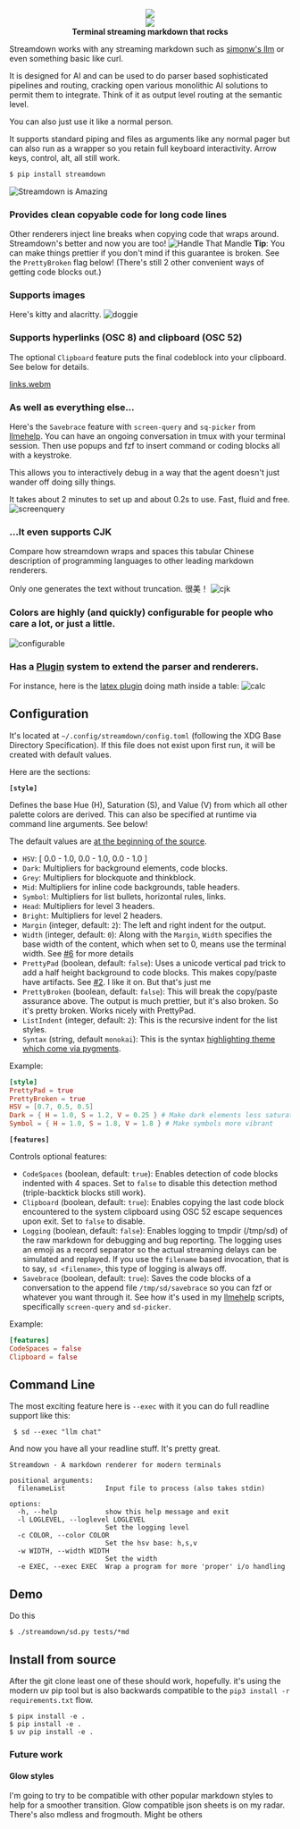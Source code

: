 <p align="center">
<img src=https://github.com/user-attachments/assets/0468eac0-2a00-4e98-82ca-09e6ac679357/>
<br/>
<a href=https://pypi.org/project/streamdown><img src=https://badge.fury.io/py/streamdown.svg/></a>
<br/><strong>Terminal streaming markdown that rocks</strong>

</p>


Streamdown works with any streaming markdown such as [simonw's llm](https://github.com/simonw/llm) or even something basic like curl. 

It is designed for AI and can be used to do parser based sophisticated pipelines and routing, cracking open various monolithic AI solutions to permit them to integrate. Think of it as output level routing at the semantic level.

You can also just use it like a normal person.

It supports standard piping and files as arguments like any normal pager but can also run as a wrapper so you retain full keyboard interactivity. Arrow keys, control, alt, all still work.
```bash
$ pip install streamdown
```
![Streamdown is Amazing](https://github.com/user-attachments/assets/268cb340-78cc-4df0-a773-c5ac95eceeeb)

### Provides clean copyable code for long code lines
Other renderers inject line breaks when copying code that wraps around. Streamdown's better and now you are too!
![Handle That Mandle](https://github.com/user-attachments/assets/a27aa70c-f691-4796-84f0-c2eb18c7de23)
**Tip**: You can make things prettier if you don't mind if this guarantee is broken. See the `PrettyBroken` flag below! (There's still 2 other convenient ways of getting code blocks out.)

### Supports images
Here's kitty and alacritty. 
![doggie](https://github.com/user-attachments/assets/81c43983-68cd-40c1-b1d5-aa3a52004504)

### Supports hyperlinks (OSC 8) and clipboard (OSC 52)
The optional `Clipboard` feature puts the final codeblock into your clipboard. See below for details.

[links.webm](https://github.com/user-attachments/assets/a5f71791-7c58-4183-ad3b-309f470c08a3)

### As well as everything else...
Here's the `Savebrace` feature with `screen-query` and `sq-picker` from [llmehelp](https://github.com/kristopolous/llmehelp). You can have an ongoing conversation in tmux with your terminal session. Then use popups and fzf to insert command or coding blocks all with a keystroke.

This allows you to interactively debug  in a way that the agent doesn't just wander off doing silly things.

It takes about 2 minutes to set up and about 0.2s to use. Fast, fluid and free.
![screenquery](https://github.com/user-attachments/assets/517be4fe-6962-4e4c-b2f2-563471bc48d0)

### ...It even supports CJK 
Compare how streamdown wraps and spaces this tabular Chinese description of programming languages to other leading markdown renderers.

Only one generates the text without truncation. 很美！
![cjk](https://github.com/user-attachments/assets/cae485d7-c478-4836-9732-d9fa49e13bc9)

### Colors are highly (and quickly) configurable for people who care a lot, or just a little.
![configurable](https://github.com/user-attachments/assets/19ca2ec9-8ea1-4a79-87ca-8352789269fe)

### Has a [Plugin](https://github.com/kristopolous/Streamdown/tree/main/streamdown/plugins) system to extend the parser and renderers.
For instance, here is the [latex plugin](https://github.com/kristopolous/Streamdown/blob/main/streamdown/plugins/latex.py) doing math inside a table:
![calc](https://github.com/user-attachments/assets/0b0027ca-8ef0-4b4a-b4ae-e36ff623a683)


## Configuration 

It's located at `~/.config/streamdown/config.toml` (following the XDG Base Directory Specification). If this file does not exist upon first run, it will be created with default values. 

Here are the sections:

**`[style]`**

Defines the base Hue (H), Saturation (S), and Value (V) from which all other palette colors are derived. This can also be specified at runtime via command line arguments. See below! 

The default values are [at the beginning of the source](https://github.com/kristopolous/Streamdown/blob/main/streamdown/sd.py#L33).

*   `HSV`: [ 0.0 - 1.0, 0.0 - 1.0, 0.0 - 1.0 ] 
*   `Dark`: Multipliers for background elements, code blocks. 
*   `Grey`: Multipliers for blockquote and thinkblock. 
*   `Mid`: Multipliers for inline code backgrounds, table headers. 
*   `Symbol`: Multipliers for list bullets, horizontal rules, links. 
*   `Head`: Multipliers for level 3 headers. 
*   `Bright`: Multipliers for level 2 headers. 
*   `Margin` (integer, default: `2`): The left and right indent for the output. 
*   `Width` (integer, default: `0`): Along with the `Margin`, `Width` specifies the base width of the content, which when set to 0, means use the terminal width. See [#6](https://github.com/kristopolous/Streamdown/issues/6) for more details
*   `PrettyPad` (boolean, default: `false`): Uses a unicode vertical pad trick to add a half height background to code blocks. This makes copy/paste have artifacts. See [#2](https://github.com/kristopolous/Streamdown/issues/2). I like it on. But that's just me
*   `PrettyBroken` (boolean, default: `false`): This will break the copy/paste assurance above. The output is much prettier, but it's also broken. So it's pretty broken. Works nicely with PrettyPad.
*   `ListIndent` (integer, default: `2`): This is the recursive indent for the list styles.
*   `Syntax` (string, default `monokai`): This is the syntax [highlighting theme which come via pygments](https://pygments.org/styles/).

Example:
```toml
[style]
PrettyPad = true
PrettyBroken = true
HSV = [0.7, 0.5, 0.5]
Dark = { H = 1.0, S = 1.2, V = 0.25 } # Make dark elements less saturated and darker
Symbol = { H = 1.0, S = 1.8, V = 1.8 } # Make symbols more vibrant
```

**`[features]`**

Controls optional features:

*   `CodeSpaces` (boolean, default: `true`): Enables detection of code blocks indented with 4 spaces. Set to `false` to disable this detection method (triple-backtick blocks still work).
*   `Clipboard` (boolean, default: `true`): Enables copying the last code block encountered to the system clipboard using OSC 52 escape sequences upon exit. Set to `false` to disable.
*   `Logging` (boolean, default: `false`): Enables logging to tmpdir (/tmp/sd) of the raw markdown for debugging and bug reporting. The logging uses an emoji as a record separator so the actual streaming delays can be simulated and replayed. If you use the `filename` based invocation, that is to say, `sd <filename>`, this type of logging is always off.
*   `Savebrace` (boolean, default: `true`): Saves the code blocks of a conversation to the append file `/tmp/sd/savebrace` so you can fzf or whatever you want through it. See how it's used in my [llmehelp](https://github.com/kristopolous/llmehelp) scripts, specifically `screen-query` and `sd-picker`.

Example:
```toml
[features]
CodeSpaces = false
Clipboard = false
```

## Command Line
The most exciting feature here is `--exec` with it you can do full readline support like this:

     $ sd --exec "llm chat"

And now you have all your readline stuff. It's pretty great.

```shell
Streamdown - A markdown renderer for modern terminals

positional arguments:
  filenameList          Input file to process (also takes stdin)

options:
  -h, --help            show this help message and exit
  -l LOGLEVEL, --loglevel LOGLEVEL
                        Set the logging level
  -c COLOR, --color COLOR
                        Set the hsv base: h,s,v
  -w WIDTH, --width WIDTH
                        Set the width
  -e EXEC, --exec EXEC  Wrap a program for more 'proper' i/o handling

```

## Demo
Do this

    $ ./streamdown/sd.py tests/*md

## Install from source
After the git clone least one of these should work, hopefully. it's using the modern uv pip tool but is also backwards compatible to the `pip3 install -r requirements.txt` flow.

    $ pipx install -e .
    $ pip install -e .
    $ uv pip install -e . 

### Future work

#### Glow styles
I'm going to try to be compatible with other popular markdown styles to help for a smoother transition. Glow compatible json sheets is on my radar. There's also mdless and frogmouth. Might be others
